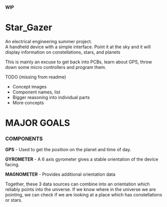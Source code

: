 ****WIP****
# Star_Gazer

An electrical engineering summer project.  
A handheld device with a simple interface.  Point it at the sky and it will display information on constellations, stars, and planets

This is mainly an excuse to get back into PCBs, learn about GPS, throw down some micro controllers and program them.  

TODO (missing from readme)
* Concept images
* Component names, list
* Bigger reasoning into individual parts
* More concepts

# MAJOR GOALS

### COMPONENTS

**GPS** - Used to get the position on the planet and time of day.  

**GYROMETER** - A 6 axis gyrometer gives a stable orientation of the device facing.

**MAGNOMETER** - Provides additional orientation data

Together, these 3 data sources can combine into an orientation which reliably points into the universe. 
If we know where in the universe we are pointing, we can check if we are looking at a place which has constellations or stars.
